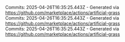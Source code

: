 Commits: 2025-04-26T16:35:25.443Z - Generated via https://github.com/marketplace/actions/artificial-grass
<br>
Commits: 2025-04-26T16:35:25.443Z - Generated via https://github.com/marketplace/actions/artificial-grass
<br>
Commits: 2025-04-26T16:35:25.443Z - Generated via https://github.com/marketplace/actions/artificial-grass
<br>
